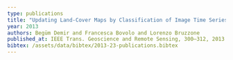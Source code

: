```yaml
---
type: publications
title: "Updating Land-Cover Maps by Classification of Image Time Series: A Novel Change-Detection-Driven Transfer Learning Approach"
year: 2013
authors: Begüm Demir and Francesca Bovolo and Lorenzo Bruzzone
published_at: IEEE Trans. Geoscience and Remote Sensing, 300–312, 2013
bibtex: /assets/data/bibtex/2013-23-publications.bibtex 
---
```


